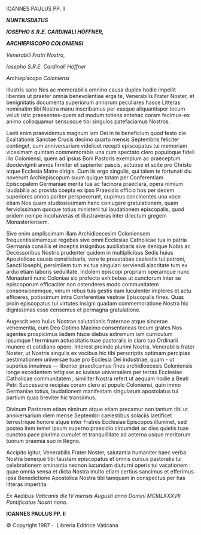 IOANNES PAULUS PP. II

***NUNTIUS******DATUS***

***IOSEPHO S.R.E. CARDINALI HÖFFNER,***

***ARCHIEPISCOPO COLONIENSI***

*Venerabili Fratri Nostro,*

*Iosepho S.R.E. Cardinali Höffner*

*Archiepiscopo Coloniensi*

Illustris sane Nos ac memorabilis omnino causa duplex hodie impellit libentes ut praeter omnia benevolentiae erga te, Venerabilis Frater Noster, et benignitatis documenta superiorum annorum peculiares hasce Litteras nominatim tibi Nostra manu inscribamus per easque aliquantisper tecum veluti istic praesentes-quem ad modum totiens antehac coram fecimus-ex animo colloquamur sensusque tibi singulos patefaciamus Nostros.

Laeti enim praevidemus magnum iam Dei in te beneficium quod festo die Exaltationis Sanctae Crucis decimo quarto mensis Septembris feliciter continget, cum anniversariam videlicet recepti episcopatus tui memoriam vicesimam quintam commemorabis una cum spectato clero populoque fideli illo Coloniensi, quem ad ipsius Boni Pastoris exemplum ac praeceptum duodeviginti annos firmiter et sapienter pascis, actuose et scite pro Christo atque Ecclesia Matre dirigis. Cum iis ergo singulis, qui talem te fortunati diu noverunt Archiepiscopum suum quique totam per Conferentiam Episcopalem Germaniae merita tua ac facinora praeclara, opera nimium laudabilia ac provida coepta ex ipso Praesidis officio hos per decem superiores annos pariter perspexerunt, cupimus concinentes una voce etiam Nos quam studiosissimam hanc coniugere gratulationem, quam fervidissimam quoque totius ministerii tui laudationem episcopalis, quod pridem nempe incohaveras et illustraveras inter dilectum gregem Monasteriensem.

Sive enim amplissimam illam Archidioecesim Coloniensem frequentissimamque regebas sive omni Ecclesiae Catholicae tua in patria Germania consiliis et inceptis insignibus auxiIiabaris sive denique Nobis ac Decessoribus Nostris prudenter quidem in multiplicibus Sedis huius Apostolicae causis consiliabaris, vere te praestabas caelestis tui patroni, Sancti Iosephi, persimilem tum ex tua singulari serviendi alacritate tum ex ardui etiam laboris sedulitate. Indolem episcopi propriam operamque nunc Monasterii nunc Coloniae sic profecto exhibebas ut cunctorum inter se episcoporum efficaciter non ostenderes modo communitatem consensionemque, verum rebus tuis gestis eam luculenter impleres et actu efficeres, potissimum intra Conferentiae vestrae Episcopalis fines. Quas proin episcopatus tui virtutes insigni quadam commemoratione Nostra hic dignissimas esse censemus et permagna gratulatione.

Augescit vero huius Nostrae salutationis fraternae atque sincerae vehementia, cum Deo Optimo Maximo consentaneas tecum grates Nos agentes prospicimus iisdem hisce diebus extremum iam curriculum ipsumque ! terrninum actuositatis tuae pastoralis in claro tuo Ordinarii munere et cotidiano opere. Interest proinde plurimi Nostra, Venerabilis frater Noster, ut Nostris singulis ex vocibus hic tibi perscriptis optimam percipias aestimationem universae tuae pro Ecclesia Dei industriae, quam - ut superius innuimus — libenter praedicamus fines archidioecesis Coloniensis longe excedentem tetigisse ac iuvisse universalem per terras Ecclesiae Catholicae communitatem ; similiter Nostra refert ut aequam hodie a Beati Petri Successore recipias coram clero et populo Coloniensi, quin immo Germaniae totius, laudationem manifestam singularum apostolatus tui partium quas breviter hic transiimus.

Divinum Pastorem etiam nimirum atque etiam precamur non tantum tibi ut anniversarium diem mense Septembri caelestibus solaciis laetificet terrestrique honore atque inter Fratres Ecclesiae Episcopos illuminet, sed postea item temet ipsum superno praesidio circumdet ac dies quietis tuae cunctos pace plurima cumulet et tranquillitate ad aeterna usque meritorum tuorum praemia suo in Regno.

Accipito igitur, Venerabilis Frater Noster, salutantia humaniter haec verba Nostra beneque tibi faustam episcopatus et omnis cursus pastoralis tui celebrationem ominantia necnon iucundam diuturni operis tui vacationem : quae omnia sensa et dicta Nostra multo etiam certius sancimus et efferimus ipsa Benedictione Apostolica Nostra tibi tamquam in conspectus per has litteras impertita.

*Ex Aedibus Vaticanis die IV mensis Augusti anno Domini MCMLXXXVII Pontificatus Nostri nono*.

**IOANNES PAULUS PP. II**

© Copyright 1987 -  Libreria Editrice Vaticana
